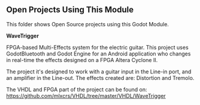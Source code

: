 ## Open Projects Using This Module

This folder shows Open Source projects using this Godot Module.

**WaveTrigger** 

FPGA-based Multi-Effects system for the electric guitar. This project uses GodotBluetooth and Godot Engine for an Android application who changes in real-time the effects designed on a FPGA Altera Cyclone II.

The project it's designed to work with a guitar input in the Line-in port, and an amplifier in the Line-out.
The effects created are: Distortion and Tremolo.

The VHDL and FPGA part of the project can be found on:
https://github.com/mlxcrs/VHDL/tree/master/VHDL/WaveTrigger

